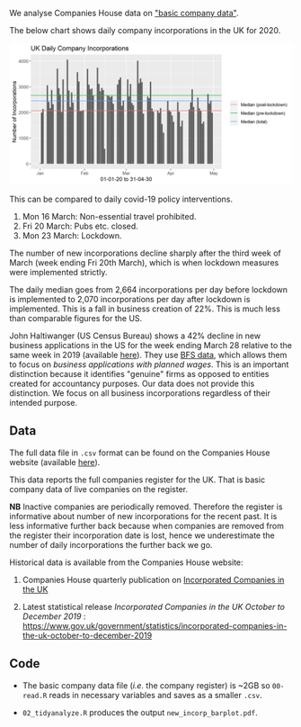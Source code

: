 We analyse Companies House data on ["basic company data"](http://download.companieshouse.gov.uk/en_output.html).

The below chart shows daily company incorporations in the UK for 2020.

![daily incorps graph](new_incorp_barplot.png "new_incorp_barplot.png")

This can be compared to daily covid-19 policy interventions. 
 
1. Mon 16 March: Non-essential travel prohibited.
2. Fri 20 March: Pubs etc. closed.
3. Mon 23 March: Lockdown.

The number of new incorporations decline sharply after the third week of March (week ending Fri 20th March), which is when lockdown measures were implemented strictly. 

The daily median goes from 2,664 incorporations per day before lockdown is implemented to 2,070 incorporations per day after lockdown is implemented. This is a fall in business creation of 22%. This is much less than comparable figures for the US. 

John Haltiwanger (US Census Bureau) shows a 42% decline in new business applications in the US for the week ending March 28 relative to the same week in 2019 (available [here](http://econweb.umd.edu/~haltiwan/first_look.pdf)). They use [BFS data](https://www.census.gov/data/experimental-data-products/weekly-business-formation-statistics.html), which allows them to focus on _business applications with planned wages_. This is an important distinction because it identifies "genuine" firms as opposed to entities created for accountancy purposes. Our data does not provide this distinction. We focus on all business incorporations regardless of their intended purpose.

## Data
The full data file in `.csv` format can be found on the Companies House website (available [here](http://download.companieshouse.gov.uk/en_output.html)).

This data reports the full companies register for the UK. That is basic company data of live companies on the register. 

__NB__ Inactive companies are periodically removed. Therefore the register is informative about number of new incorporations for the recent past. It is less informative further back because when companies are removed from the register their incorporation date is lost, hence we underestimate the number of daily incorporations the further back we go. 

Historical data is available from the Companies House website:

  1. Companies House quarterly publication on [Incorporated Companies in the UK](https://www.gov.uk/search/research-and-statistics?content_store_document_type=published_statistics&keywords=Incorporated&organisations%5B%5D=companies-house&public_timestamp%5Bfrom%5D=&public_timestamp%5Bto%5D=)
  
  
  2. Latest statistical release _Incorporated Companies in the UK October to December 2019_ :
  https://www.gov.uk/government/statistics/incorporated-companies-in-the-uk-october-to-december-2019

## Code

* The basic company data file (_i.e._ the company register) is ~2GB so `00-read.R` reads in necessary variables and saves as a smaller `.csv`.

* `02_tidyanalyze.R` produces the output `new_incorp_barplot.pdf`.
